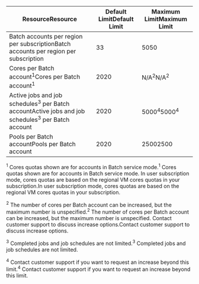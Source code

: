 | <span data-ttu-id="cf4b2-101">**Resource**</span><span class="sxs-lookup"><span data-stu-id="cf4b2-101">**Resource**</span></span> | <span data-ttu-id="cf4b2-102">**Default Limit**</span><span class="sxs-lookup"><span data-stu-id="cf4b2-102">**Default Limit**</span></span> | <span data-ttu-id="cf4b2-103">**Maximum Limit**</span><span class="sxs-lookup"><span data-stu-id="cf4b2-103">**Maximum Limit**</span></span> |
| --- | --- | --- |
| <span data-ttu-id="cf4b2-104">Batch accounts per region per subscription</span><span class="sxs-lookup"><span data-stu-id="cf4b2-104">Batch accounts per region per subscription</span></span> |<span data-ttu-id="cf4b2-105">3</span><span class="sxs-lookup"><span data-stu-id="cf4b2-105">3</span></span> |<span data-ttu-id="cf4b2-106">50</span><span class="sxs-lookup"><span data-stu-id="cf4b2-106">50</span></span> |
| <span data-ttu-id="cf4b2-107">Cores per Batch account<sup>1</sup></span><span class="sxs-lookup"><span data-stu-id="cf4b2-107">Cores per Batch account<sup>1</sup></span></span> |<span data-ttu-id="cf4b2-108">20</span><span class="sxs-lookup"><span data-stu-id="cf4b2-108">20</span></span> |<span data-ttu-id="cf4b2-109">N/A<sup>2</sup></span><span class="sxs-lookup"><span data-stu-id="cf4b2-109">N/A<sup>2</sup></span></span> |
| <span data-ttu-id="cf4b2-110">Active jobs and job schedules<sup>3</sup> per Batch account</span><span class="sxs-lookup"><span data-stu-id="cf4b2-110">Active jobs and job schedules<sup>3</sup> per Batch account</span></span> |<span data-ttu-id="cf4b2-111">20</span><span class="sxs-lookup"><span data-stu-id="cf4b2-111">20</span></span> |<span data-ttu-id="cf4b2-112">5000<sup>4</sup></span><span class="sxs-lookup"><span data-stu-id="cf4b2-112">5000<sup>4</sup></span></span> |
| <span data-ttu-id="cf4b2-113">Pools per Batch account</span><span class="sxs-lookup"><span data-stu-id="cf4b2-113">Pools per Batch account</span></span> |<span data-ttu-id="cf4b2-114">20</span><span class="sxs-lookup"><span data-stu-id="cf4b2-114">20</span></span> |<span data-ttu-id="cf4b2-115">2500</span><span class="sxs-lookup"><span data-stu-id="cf4b2-115">2500</span></span> |

<span data-ttu-id="cf4b2-116"><sup>1</sup> Cores quotas shown are for accounts in Batch service mode.</span><span class="sxs-lookup"><span data-stu-id="cf4b2-116"><sup>1</sup> Cores quotas shown are for accounts in Batch service mode.</span></span> <span data-ttu-id="cf4b2-117">In user subscription mode, cores quotas are based on the regional VM cores quotas in your subscription.</span><span class="sxs-lookup"><span data-stu-id="cf4b2-117">In user subscription mode, cores quotas are based on the regional VM cores quotas in your subscription.</span></span>

<span data-ttu-id="cf4b2-118"><sup>2</sup> The number of cores per Batch account can be increased, but the maximum number is unspecified.</span><span class="sxs-lookup"><span data-stu-id="cf4b2-118"><sup>2</sup> The number of cores per Batch account can be increased, but the maximum number is unspecified.</span></span> <span data-ttu-id="cf4b2-119">Contact customer support to discuss increase options.</span><span class="sxs-lookup"><span data-stu-id="cf4b2-119">Contact customer support to discuss increase options.</span></span>

<span data-ttu-id="cf4b2-120"><sup>3</sup> Completed jobs and job schedules are not limited.</span><span class="sxs-lookup"><span data-stu-id="cf4b2-120"><sup>3</sup> Completed jobs and job schedules are not limited.</span></span>

<span data-ttu-id="cf4b2-121"><sup>4</sup> Contact customer support if you want to request an increase beyond this limit.</span><span class="sxs-lookup"><span data-stu-id="cf4b2-121"><sup>4</sup> Contact customer support if you want to request an increase beyond this limit.</span></span>
